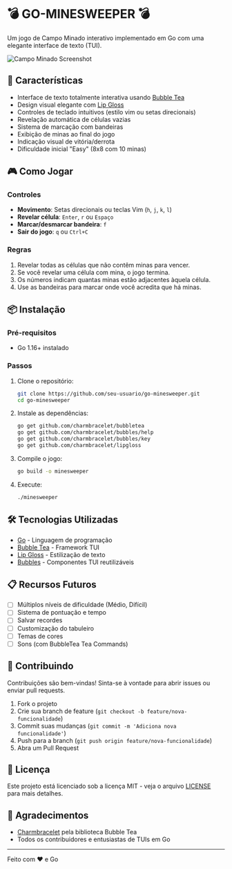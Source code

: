 # 💣 GO-MINESWEEPER 💣

Um jogo de Campo Minado interativo implementado em Go com uma elegante interface de texto (TUI).

![Campo Minado Screenshot](https://via.placeholder.com/800x400?text=Go+Minesweeper+Screenshot)

## 🚀 Características

- Interface de texto totalmente interativa usando [Bubble Tea](https://github.com/charmbracelet/bubbletea)
- Design visual elegante com [Lip Gloss](https://github.com/charmbracelet/lipgloss)
- Controles de teclado intuitivos (estilo vim ou setas direcionais)
- Revelação automática de células vazias
- Sistema de marcação com bandeiras
- Exibição de minas ao final do jogo
- Indicação visual de vitória/derrota
- Dificuldade inicial "Easy" (8x8 com 10 minas)

## 🎮 Como Jogar

### Controles
- **Movimento**: Setas direcionais ou teclas Vim (`h`, `j`, `k`, `l`)
- **Revelar célula**: `Enter`, `r` ou `Espaço`
- **Marcar/desmarcar bandeira**: `f`
- **Sair do jogo**: `q` ou `Ctrl+C`

### Regras
1. Revelar todas as células que não contêm minas para vencer.
2. Se você revelar uma célula com mina, o jogo termina.
3. Os números indicam quantas minas estão adjacentes àquela célula.
4. Use as bandeiras para marcar onde você acredita que há minas.

## 📦 Instalação

### Pré-requisitos
- Go 1.16+ instalado

### Passos
1. Clone o repositório:
   ```bash
   git clone https://github.com/seu-usuario/go-minesweeper.git
   cd go-minesweeper
   ```

2. Instale as dependências:
   ```bash
   go get github.com/charmbracelet/bubbletea
   go get github.com/charmbracelet/bubbles/help
   go get github.com/charmbracelet/bubbles/key
   go get github.com/charmbracelet/lipgloss
   ```

3. Compile o jogo:
   ```bash
   go build -o minesweeper
   ```

4. Execute:
   ```bash
   ./minesweeper
   ```

## 🛠️ Tecnologias Utilizadas

- [Go](https://golang.org/) - Linguagem de programação
- [Bubble Tea](https://github.com/charmbracelet/bubbletea) - Framework TUI
- [Lip Gloss](https://github.com/charmbracelet/lipgloss) - Estilização de texto
- [Bubbles](https://github.com/charmbracelet/bubbles) - Componentes TUI reutilizáveis

## 📋 Recursos Futuros

- [ ] Múltiplos níveis de dificuldade (Médio, Difícil)
- [ ] Sistema de pontuação e tempo
- [ ] Salvar recordes
- [ ] Customização do tabuleiro
- [ ] Temas de cores
- [ ] Sons (com BubbleTea Tea Commands)

## 🤝 Contribuindo

Contribuições são bem-vindas! Sinta-se à vontade para abrir issues ou enviar pull requests.

1. Fork o projeto
2. Crie sua branch de feature (`git checkout -b feature/nova-funcionalidade`)
3. Commit suas mudanças (`git commit -m 'Adiciona nova funcionalidade'`)
4. Push para a branch (`git push origin feature/nova-funcionalidade`)
5. Abra um Pull Request

## 📜 Licença

Este projeto está licenciado sob a licença MIT - veja o arquivo [LICENSE](LICENSE) para mais detalhes.

## 👏 Agradecimentos

- [Charmbracelet](https://github.com/charmbracelet) pela biblioteca Bubble Tea
- Todos os contribuidores e entusiastas de TUIs em Go

---

Feito com ❤️ e Go